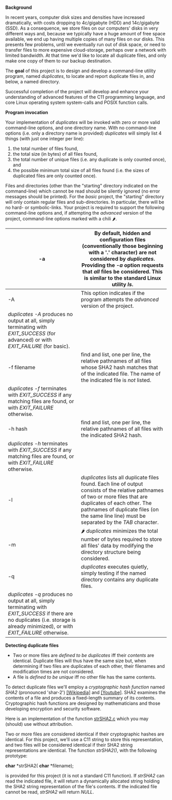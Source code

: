 **Background**

In recent years, computer disk sizes and densities have increased dramatically, with costs dropping to 4c/gigabyte (HDD) and 14c/gigabyte (SSD). As a consequence, we store files on our computers' disks in very different ways and, because we typically have a huge amount of free space available, we end up having multiple copies of many files on our disks. This presents few problems, until we eventually run out of disk space, or need to transfer files to more expensive cloud-storage, perhaps over a network with limited bandwidth. At that time we'd like to locate all duplicate files, and only make one copy of them to our backup destination.

The  **goal**  of this project is to design and develop a command-line utility program, named _duplicates_, to locate and report duplicate files in, and below, a named directory.

 Successful completion of the project will develop and enhance your understanding of advanced features of the C11 programming language, and core Linux operating system system-calls and POSIX function calls.

**Program invocation**

Your implementation of _duplicates_ will be invoked with zero or more valid command-line options, and one directory name. With no command-line options (i.e. only a directory name is provided) _duplicates_ will simply list 4 things (with just one integer per line):

1. the total number of files found,
2. the total size (in bytes) of all files found,
3. the total number of unique files (i.e. any duplicate is only counted once), and
4. the possible minimum total size of all files found (i.e. the sizes of duplicated files are only counted once).

Files and directories (other than the "starting" directory indicated on the command-line) which cannot be read should be silently ignored (no error messages should be printed).
 For the _basic_ project, the "starting" directory will only contain regular files and sub-directories. In particular, there will be no hard- or symbolic-links. Your project is required to support the following command-line options and, if attempting the _advanced_ version of the project, command-line options marked with a chili 🌶.

| -a | By default, hidden and configuration files (conventionally those beginning with a '.' character) are not considered by _duplicates_. Providing the _-a_ option requests that _all_ files be considered. This is similar to the standard Linux utility _ls_. |
| --- | --- |
| -A | This option indicates if the program attempts the _advanced_ version of the project.
_duplicates -A_ produces no output at all, simply terminating with _EXIT\_SUCCESS_ (for advanced) or with _EXIT\_FAILURE_ (for basic). |
| -f filename | find and list, one per line, the relative pathnames of all files whose SHA2 hash matches that of the indicated file. The name of the indicated file is _not_ listed.
_duplicates -f_ terminates with _EXIT\_SUCCESS_ if any matching files are found, or with _EXIT\_FAILURE_ otherwise. |
| -h hash | find and list, one per line, the relative pathnames of all files with the indicated SHA2 hash.
_duplicates -h_ terminates with _EXIT\_SUCCESS_ if any matching files are found, or with _EXIT\_FAILURE_ otherwise. |
| -l | _duplicates_ lists all duplicate files found. Each line of output consists of the relative pathnames of two or more files that are duplicates of each other. The pathnames of duplicate files (on the same line line) must be separated by the _TAB_ character. |
| -m | 🌶 _duplicates_ minimizes the total number of bytes required to store all files' data by modifying the directory structure being considered. |
| -q | _duplicates_ executes quietly, simply testing if the named directory contains any duplicate files.
_duplicates -q_ produces no output at all, simply terminating with _EXIT\_SUCCESS_ if there are no duplicates (i.e. storage is already minimized), or with _EXIT\_FAILURE_ otherwise. |

**Detecting duplicate files**

- Two or more files are _defined to be duplicates_ iff their _contents_ are identical. Duplicate files will thus have the same size but, when determining if two files are duplicates of each other, their filenames and modification times are not considered.
- A file is _defined to be unique_ iff no other file has the same contents.

To detect duplicate files we'll employ a _cryptographic hash function_ named _SHA2_ (pronounced 'shar-2') [[Wikipedia]](https://en.wikipedia.org/wiki/SHA-2) and [[Youtube]](https://www.youtube.com/watch?v=JPTrv3zy6Cw). SHA2 examines the contents of a file and produces a fixed-length summary of its contents. Cryptographic hash functions are designed by mathematicians and those developing encryption and security software.

Here is an implementation of the function [strSHA2.c](https://teaching.csse.uwa.edu.au/units/CITS2002/past-projects/p2021-2/strSHA2.c) which you may (should) use without attribution.

Two or more files are considered identical if their cryptographic hashes are identical. For this project, we'll use a C11 string to store this representation, and two files will be considered identical if their SHA2 string representations are identical. The function _strSHA2()_, with the following prototype:

**char** \*strSHA2( **char** \*filename);

is provided for this project (it is not a standard C11 function). If _strSHA2_ can read the indicated file, it will return a dynamically allocated string holding the SHA2 string representation of the file's contents. If the indicated file cannot be read, _strSHA2_ will return _NULL_.
